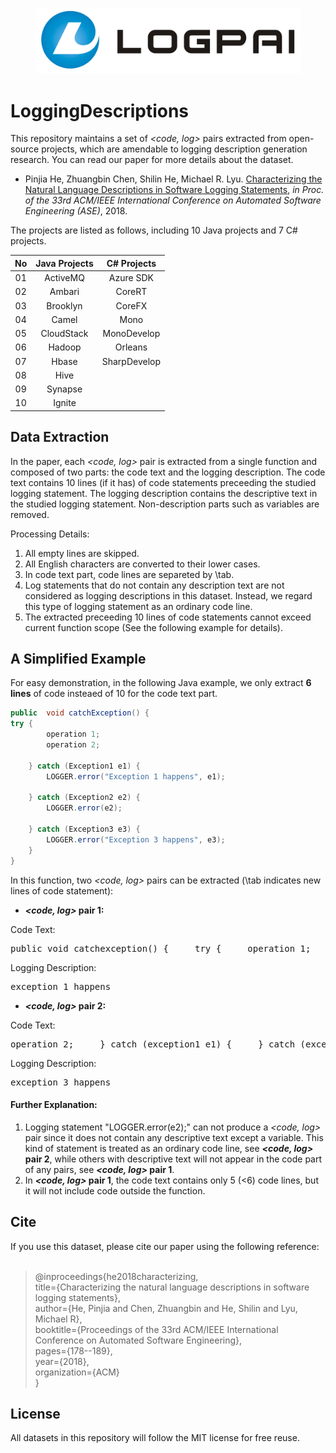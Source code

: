 <p align="center"> <a href="https://github.com/logpai"> <img src="https://github.com/logpai/logpai.github.io/blob/master/img/logpai_logo.jpg" width="425"></a></p>

# LoggingDescriptions
This repository maintains a set of _<code, log>_ pairs extracted from open-source projects, which are amendable to logging description generation research. You can read our paper for more details about the dataset.

+ Pinjia He, Zhuangbin Chen, Shilin He, Michael R. Lyu. [Characterizing the Natural Language Descriptions in Software Logging Statements](https://pinjiahe.github.io/papers/ASE18.pdf), *in Proc. of the 33rd ACM/IEEE International Conference on Automated
Software Engineering (ASE)*, 2018.

The projects are listed as follows, including 10 Java projects and 7 C# projects. 

| No | Java Projects        | C# Projects            |  
| :------:|:-------------: |:-------------:|
| 01  |ActiveMQ		|Azure SDK	|
| 02  |Ambari		|CoreRT		|
|  03 |Brooklyn		|CoreFX		|
|  04 |Camel      	|Mono		|
|  05 |CloudStack 	|MonoDevelop	|
|  06 |Hadoop    	|Orleans	|
|  07 |Hbase     	|SharpDevelop	|
|  08 |Hive		|		|
| 09  |Synapse		|		|
| 10  |Ignite  		| 		|

## Data Extraction
In the paper, each _<code, log>_  pair is extracted from a single function and composed of two parts: the code text and the logging description. The code text contains 10 lines (if it has) of code statements preceeding the studied logging statement. The logging description contains the descriptive text in the studied logging statement. Non-description parts such as variables are removed.

Processing Details:
1. All empty lines are skipped.
2. All English characters are converted to their lower cases.
3. In code text part, code lines are separeted by \tab.
4. Log statements that do not contain any description text are not considered as logging descriptions in this dataset. Instead, we regard this type of logging statement as an ordinary code line.
5. The extracted preceeding 10 lines of code statements cannot exceed current function scope (See the following example for details).

## A Simplified Example 
For easy demonstration, in the following Java example, we only extract **6 lines** of code insteaed of 10 for the code text part.

```java
public	void catchException() {
try {
		operation 1;
		operation 2;

	} catch (Exception1 e1) {
		LOGGER.error("Exception 1 happens", e1);

	} catch (Exception2 e2) {
		LOGGER.error(e2);

	} catch (Exception3 e3) {
		LOGGER.error("Exception 3 happens", e3);
	}
}
```

In this function, two _<code, log>_ pairs can be extracted (\tab indicates new lines of code statement):

* **_<code, log>_ pair 1:**

Code Text:
<pre>
public void catchexception() {     try {     operation 1;     operation 2;     } catch (exception1 e1) {
</pre>

Logging Description:
<pre>
exception 1 happens
</pre>

* **_<code, log>_ pair 2:**

Code Text:
<pre>
operation 2;     } catch (exception1 e1) {     } catch (exception2 e2) {     logger.error(e2);     } catch (exception3 e3) {
</pre>

Logging Description:
<pre>
exception 3 happens
</pre>


#### Further Explanation:
1. Logging statement "LOGGER.error(e2);" can not produce a _<code, log>_ pair since it does not contain any descriptive text except a variable. This kind of statement is treated as an ordinary code line, see **_<code, log>_ pair 2**, while others with descriptive text will not appear in the code part of any pairs, see **_<code, log>_ pair 1**.
2. In **_<code, log>_ pair 1**, the code text contains only 5 (<6) code lines, but it will not include code outside the function.

## Cite
If you use this dataset, please cite our paper using the following reference:<br /><br />
> @inproceedings{he2018characterizing, <br />
  title={Characterizing the natural language descriptions in software logging statements}, <br />
  author={He, Pinjia and Chen, Zhuangbin and He, Shilin and Lyu, Michael R}, <br />
  booktitle={Proceedings of the 33rd ACM/IEEE International Conference on Automated Software Engineering}, <br />
  pages={178--189}, <br />
  year={2018}, <br />
  organization={ACM} <br />
} <br />

## License
All datasets in this repository will follow the MIT license for free reuse.


